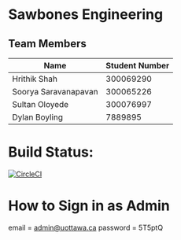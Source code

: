 # Sawbones Engineering

## Team Members

| Name | Student Number |
| --- | --- |
| Hrithik Shah | 300069290 |
| Soorya Saravanapavan | 300065226 |
| Sultan Oloyede | 300076997 |
| Dylan Boyling | 7889895 |

# Build Status:
[![CircleCI](https://circleci.com/gh/professor-forward/project-sawbones_engineering/tree/deliverable02.svg?style=svg&circle-token=3e2bea451884276e8faa82ed09ca5e7628290049)](https://circleci.com/gh/professor-forward/project-sawbones_engineering/tree/f/deliverable02)

# How to Sign in as Admin

email = admin@uottawa.ca
password = 5T5ptQ

